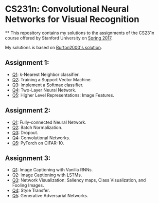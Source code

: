 # CS231n: Convolutional Neural Networks for Visual Recognition

**
This repository contains my solutions to the assignments of the CS231n course offered by Stanford University on [Spring 2017](http://cs231n.stanford.edu/2017/syllabus.html).

My solutions is based on [Burton2000's solution](https://github.com/Burton2000/CS231n-2017).

## Assignment 1:
    
* [Q1](https://github.com/RotemHonPauker/CS231n/blob/master/CS231n_assignment1/assignment1/knn.ipynb): k-Nearest Neighbor classifier.
* [Q2](https://github.com/RotemHonPauker/CS231n/blob/master/CS231n_assignment1/assignment1/svm.ipynb): Training a Support Vector Machine.
* [Q3](https://github.com/RotemHonPauker/CS231n/blob/master/CS231n_assignment1/assignment1/softmax.ipynb): Implement a Softmax classifier.    
* [Q4](https://github.com/RotemHonPauker/CS231n/blob/master/CS231n_assignment1/assignment1/two_layer_net.ipynb): Two-Layer Neural Network.
* [Q5](https://github.com/RotemHonPauker/CS231n/blob/master/CS231n_assignment1/assignment1/features.ipynb): Higher Level Representations: Image Features.

## Assignment 2:

* [Q1](https://github.com/RotemHonPauker/CS231n/blob/master/CS231n_assignment2/assignment2/FullyConnectedNets.ipynb): Fully-connected Neural Network.
* [Q2](https://github.com/RotemHonPauker/CS231n/blob/master/CS231n_assignment2/assignment2/BatchNormalization.ipynb): Batch Normalization.
* [Q3](https://github.com/RotemHonPauker/CS231n/blob/master/CS231n_assignment2/assignment2/Dropout.ipynb): Dropout.
* [Q4](https://github.com/RotemHonPauker/CS231n/blob/master/CS231n_assignment2/assignment2/ConvolutionalNetworks.ipynb): Convolutional Networks.
* [Q5](https://github.com/RotemHonPauker/CS231n/blob/master/CS231n_assignment2/assignment2/PyTorch.ipynb): PyTorch on CIFAR-10.

## Assignment 3:

* [Q1](https://github.com/RotemHonPauker/CS231n/blob/master/CS231n_assignment3/assignment3/RNN_Captioning.ipynb): Image Captioning with Vanilla RNNs.
* [Q2](https://github.com/RotemHonPauker/CS231n/blob/master/CS231n_assignment3/assignment3/LSTM_Captioning.ipynb): Image Captioning with LSTMs.
* [Q3](https://github.com/RotemHonPauker/CS231n/blob/master/CS231n_assignment3/assignment3/NetworkVisualization-PyTorch.ipynb): Network Visualization: Saliency maps, Class Visualization, and Fooling Images.
* [Q4](https://github.com/RotemHonPauker/CS231n/blob/master/CS231n_assignment3/assignment3/StyleTransfer-PyTorch.ipynb): Style Transfer.
* [Q5](https://github.com/RotemHonPauker/CS231n/blob/master/CS231n_assignment3/assignment3/GANs-PyTorch.ipynb): Generative Adversarial Networks.

